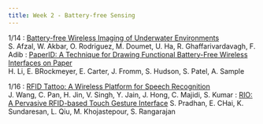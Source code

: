 ```yaml
---
title: Week 2 - Battery-free Sensing
---
```


1/14
: [Battery-free Wireless Imaging of Underwater Environments](https://www.nature.com/articles/s41467-022-33223-x)<br /> S. Afzal, W. Akbar, O. Rodriguez, M. Doumet, U. Ha, R. Ghaffarivardavagh, F. Adib
: [PaperID: A Technique for Drawing Functional Battery-Free Wireless Interfaces on Paper](https://ubicomplab.cs.washington.edu/pdfs/paperid.pdf) <br /> H. Li, E. BRockmeyer, E. Carter, J. Fromm, S. Hudson, S. Patel, A. Sample

1/16 
: [RFID Tattoo: A Wireless Platform for Speech Recognition](https://dl.acm.org/doi/abs/10.1145/3369812)<br /> J. Wang, C. Pan, H. Jin, V. Singh, Y. Jain, J. Hong, C. Majidi, S. Kumar
: [RIO: A Pervasive RFID-based Touch Gesture Interface](https://dl.acm.org/doi/abs/10.1145/3117811.3117818) S. Pradhan, E. CHai, K. Sundaresan, L. Qiu, M. Khojastepour, S. Rangarajan
